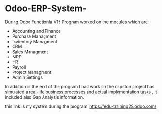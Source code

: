 # Odoo-ERP-System-

During Odoo Functionla V15 Program worked on the modules which are:
- Accounting and Finance
- Purchase Managment 
- Invientory Managment 
- CRM
- Sales Managment 
- MRP
- HR
- Payroll 
- Project Managment 
- Admin Settings

In addition in the end of the program I had work on the capston project has simulated a real-life business processes and actual implementation tasks , it included also Gap Analysis information.

this link is my system during the program:
https://edu-training29.odoo.com/
